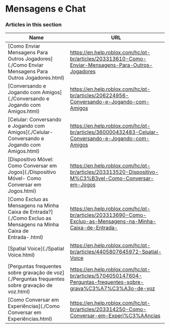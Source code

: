# Mensagens e Chat  
### Articles in this section
Name|URL
-|-
[Como Enviar Mensagens Para Outros Jogadores](./Como Enviar Mensagens Para Outros Jogadores.html) |https://en.help.roblox.com/hc/pt-br/articles/203313610-Como-Enviar-Mensagens-Para-Outros-Jogadores
[Conversando e Jogando com Amigos](./Conversando e Jogando com Amigos.html) |https://en.help.roblox.com/hc/pt-br/articles/206224956-Conversando-e-Jogando-com-Amigos
[Celular: Conversando e Jogando com Amigos](./Celular- Conversando e Jogando com Amigos.html) |https://en.help.roblox.com/hc/pt-br/articles/360000432483-Celular-Conversando-e-Jogando-com-Amigos
[Dispositivo Móvel: Como Conversar em Jogos](./Dispositivo Móvel- Como Conversar em Jogos.html) |https://en.help.roblox.com/hc/pt-br/articles/203313520-Dispositivo-M%C3%B3vel-Como-Conversar-em-Jogos
[Como Excluo as Mensagens na Minha Caixa de Entrada?](./Como Excluo as Mensagens na Minha Caixa de Entrada-.html) |https://en.help.roblox.com/hc/pt-br/articles/203313690-Como-Excluo-as-Mensagens-na-Minha-Caixa-de-Entrada-
[Spatial Voice](./Spatial Voice.html) |https://en.help.roblox.com/hc/pt-br/articles/4405807645972-Spatial-Voice
[Perguntas frequentes sobre gravação de voz](./Perguntas frequentes sobre gravação de voz.html) |https://en.help.roblox.com/hc/pt-br/articles/5704050147604-Perguntas-frequentes-sobre-grava%C3%A7%C3%A3o-de-voz
[Como Conversar em Experiências](./Como Conversar em Experiências.html) |https://en.help.roblox.com/hc/pt-br/articles/203314250-Como-Conversar-em-Experi%C3%AAncias